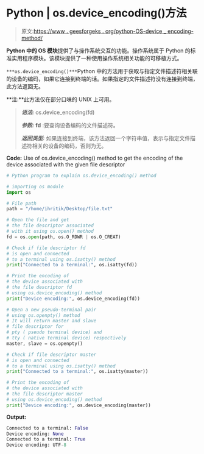# Python | os.device_encoding()方法

> 原文:[https://www . geesforgeks . org/python-OS-device _ encoding-method/](https://www.geeksforgeeks.org/python-os-device_encoding-method/)

**Python 中的 OS 模块**提供了与操作系统交互的功能。操作系统属于 Python 的标准实用程序模块。该模块提供了一种使用操作系统相关功能的可移植方式。

`***os.device_encoding()***`Python 中的方法用于获取与指定文件描述符相关联的设备的编码，如果它连接到终端的话。如果指定的文件描述符没有连接到终端，此方法返回无。

**注:**此方法仅在部分口味的 UNIX 上可用。

> ***语法:*** os.device_encoding(fd)
> 
> ***参数:***
> **fd** :要查询设备编码的文件描述符。
> 
> ***返回类型:*** 如果连接到终端，该方法返回一个字符串值，表示与指定文件描述符相关的设备的编码，否则为无。

**Code:** Use of os.device_encoding() method to get the encoding of the device associated with the given file descriptor

```py
# Python program to explain os.device_encoding() method  

# importing os module 
import os

# File path
path = "/home/ihritik/Desktop/file.txt"

# Open the file and get 
# the file descriptor associated
# with it using os.open() method 
fd = os.open(path, os.O_RDWR | os.O_CREAT)

# Check if file descriptor fd
# is open and connected
# to a terminal using os.isatty() method
print("Connected to a terminal:", os.isatty(fd))

# Print the encoding of
# the device associated with
# the file descriptor fd
# using os.device_encoding() method
print("Device encoding:", os.device_encoding(fd)) 

# Open a new pseudo-terminal pair
# using os.openpty() method
# It will return master and slave 
# file descriptor for 
# pty ( pseudo terminal device) and
# tty ( native terminal device) respectively
master, slave = os.openpty()

# Check if file descriptor master
# is open and connected
# to a terminal using os.isatty() method
print("Connected to a terminal:", os.isatty(master))

# Print the encoding of
# the device associated with
# the file descriptor master
# using os.device_encoding() method
print("Device encoding:", os.device_encoding(master)) 
```

**Output:**

```py
Connected to a terminal: False
Device encoding: None
Connected to a terminal: True
Device encoding: UTF-8

```